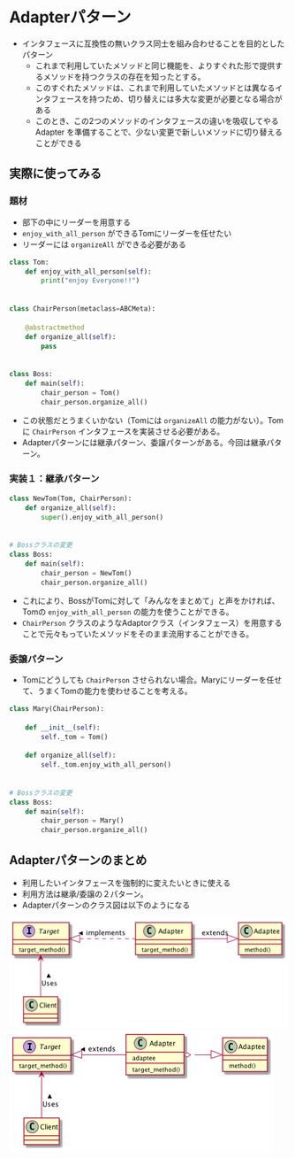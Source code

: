 # Adapterパターン
- インタフェースに互換性の無いクラス同士を組み合わせることを目的としたパターン
  - これまで利用していたメソッドと同じ機能を、よりすぐれた形で提供するメソッドを持つクラスの存在を知ったとする。
  - このすぐれたメソッドは、これまで利用していたメソッドとは異なるインタフェースを持つため、切り替えには多大な変更が必要となる場合がある
  - このとき、この2つのメソッドのインタフェースの違いを吸収してやる Adapter を準備することで、少ない変更で新しいメソッドに切り替えることができる

## 実際に使ってみる
### 題材
- 部下の中にリーダーを用意する
- `enjoy_with_all_person` ができるTomにリーダーを任せたい
- リーダーには `organizeAll` ができる必要がある

```python
class Tom:
    def enjoy_with_all_person(self):
        print("enjoy Everyone!!")


class ChairPerson(metaclass=ABCMeta):

    @abstractmethod
    def organize_all(self):
        pass


class Boss:
    def main(self):
        chair_person = Tom()
        chair_person.organize_all()

```
- この状態だとうまくいかない（Tomには `organizeAll` の能力がない）。Tomに `ChairPerson` インタフェースを実装させる必要がある。
- Adapterパターンには継承パターン、委譲パターンがある。今回は継承パターン。

### 実装１：継承パターン

```python
class NewTom(Tom, ChairPerson):
    def organize_all(self):
        super().enjoy_with_all_person()


# Bossクラスの変更
class Boss:
    def main(self):
        chair_person = NewTom()
        chair_person.organize_all()

```
- これにより、BossがTomに対して「みんなをまとめて」と声をかければ、Tomの `enjoy_with_all_person` の能力を使うことができる。
- `ChairPerson` クラスのようなAdaptorクラス（インタフェース）を用意することで元々もっていたメソッドをそのまま流用することができる。

### 委譲パターン
- Tomにどうしても `ChairPerson` させられない場合。Maryにリーダーを任せて、うまくTomの能力を使わせることを考える。

```python
class Mary(ChairPerson):

    def __init__(self):
        self._tom = Tom()

    def organize_all(self):
        self._tom.enjoy_with_all_person()


# Bossクラスの変更
class Boss:
    def main(self):
        chair_person = Mary()
        chair_person.organize_all()
```

## Adapterパターンのまとめ
- 利用したいインタフェースを強制的に変えたいときに使える
- 利用方法は継承/委譲の２パターン。
- Adapterパターンのクラス図は以下のようになる

![class_image1](./Adapter1.png)
![class_image2](./Adapter2.png)
